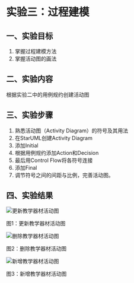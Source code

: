 # 实验三：过程建模

## 一、实验目标

1. 掌握过程建模方法
2. 掌握活动图的画法

## 二、实验内容

   根据实验二中的用例规约创建活动图

## 三、实验步骤

1. 熟悉活动图（Activity Diagram）的符号及其用法
2. 在StarUML创建Activity Diagram
3. 添加Initial
4. 根据用例规约添加Action和Decision
5. 最后用Control Flow将各符号连接
6. 添加Final
7. 调节符号之间的间距与比例，完善活动图。

## 四、实验结果
![更新教学器材活动图](https://raw.githubusercontent.com/hzs2019/uml-modeling-2020/master/students/1714080901133/model3_1.jpg)

图1：更新教学器材活动图


![删除教学器材活动图](https://raw.githubusercontent.com/hzs2019/uml-modeling-2020/master/students/1714080901133/model3_2.jpg)

图2：删除教学器材活动图


![新增教学器材活动图](https://raw.githubusercontent.com/hzs2019/uml-modeling-2020/master/students/1714080901133/model3_3.jpg)

图3：新增教学器材活动图


